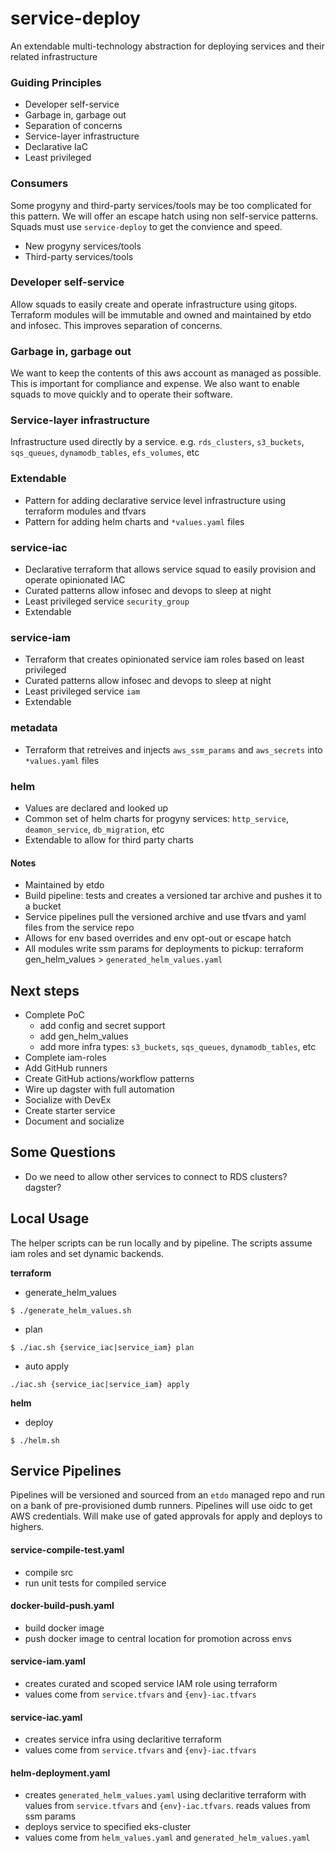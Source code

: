 # service-deploy

An extendable multi-technology abstraction for deploying services and their related infrastructure

### Guiding Principles

- Developer self-service
- Garbage in, garbage out
- Separation of concerns
- Service-layer infrastructure
- Declarative IaC
- Least privileged

### Consumers

Some progyny and third-party services/tools may be too complicated for this pattern. We will offer an escape hatch using non self-service patterns. Squads must use `service-deploy` to get the convience and speed.

- New progyny services/tools
- Third-party services/tools

### Developer self-service

Allow squads to easily create and operate infrastructure using gitops. Terraform modules will be immutable and owned and maintained by etdo and infosec. This improves separation of concerns.

### Garbage in, garbage out

We want to keep the contents of this aws account as managed as possible. This is important for compliance and expense. We also want to enable squads to move quickly and to operate their software.

### Service-layer infrastructure

Infrastructure used directly by a service. e.g. `rds_clusters`, `s3_buckets`, `sqs_queues`, `dynamodb_tables`, `efs_volumes`, etc

### Extendable

- Pattern for adding declarative service level infrastructure using terraform modules and tfvars
- Pattern for adding helm charts and `*values.yaml` files

### service-iac

- Declarative terraform that allows service squad to easily provision and operate opinionated IAC
- Curated patterns allow infosec and devops to sleep at night
- Least privileged service `security_group`
- Extendable

### service-iam

- Terraform that creates opinionated service iam roles based on least privileged
- Curated patterns allow infosec and devops to sleep at night
- Least privileged service `iam`
- Extendable

### metadata

- Terraform that retreives and injects `aws_ssm_params` and `aws_secrets` into `*values.yaml` files

### helm

- Values are declared and looked up
- Common set of helm charts for progyny services: `http_service`, `deamon_service`, `db_migration`, etc
- Extendable to allow for third party charts

#### Notes

- Maintained by etdo
- Build pipeline: tests and creates a versioned tar archive and pushes it to a bucket
- Service pipelines pull the versioned archive and use tfvars and yaml files from the service repo
- Allows for env based overrides and env opt-out or escape hatch
- All modules write ssm params for deployments to pickup: terraform gen_helm_values > `generated_helm_values.yaml`

## Next steps

- Complete PoC
  - add config and secret support
  - add gen_helm_values
  - add more infra types: `s3_buckets`, `sqs_queues`, `dynamodb_tables`, etc
- Complete iam-roles
- Add GitHub runners
- Create GitHub actions/workflow patterns
- Wire up dagster with full automation
- Socialize with DevEx
- Create starter service
- Document and socialize

## Some Questions

- Do we need to allow other services to connect to RDS clusters? dagster?

## Local Usage

The helper scripts can be run locally and by pipeline. The scripts assume iam roles and set dynamic backends.

**terraform**

- generate_helm_values

```
$ ./generate_helm_values.sh
```

- plan

```
$ ./iac.sh {service_iac|service_iam} plan
```

- auto apply

```
./iac.sh {service_iac|service_iam} apply
```

**helm**

- deploy

```
$ ./helm.sh
```

## Service Pipelines

Pipelines will be versioned and sourced from an `etdo` managed repo and run on a bank of pre-provisioned dumb runners. Pipelines will use oidc to get AWS credentials. Will make use of gated approvals for apply and deploys to highers.

#### service-compile-test.yaml

- compile src
- run unit tests for compiled service

#### docker-build-push.yaml

- build docker image
- push docker image to central location for promotion across envs

#### service-iam.yaml

- creates curated and scoped service IAM role using terraform
- values come from `service.tfvars` and `{env}-iac.tfvars`

#### service-iac.yaml

- creates service infra using declaritive terraform
- values come from `service.tfvars` and `{env}-iac.tfvars`

#### helm-deployment.yaml

- creates `generated_helm_values.yaml` using declaritive terraform with values from `service.tfvars` and `{env}-iac.tfvars`. reads values from ssm params
- deploys service to specified eks-cluster
- values come from `helm_values.yaml` and `generated_helm_values.yaml`

